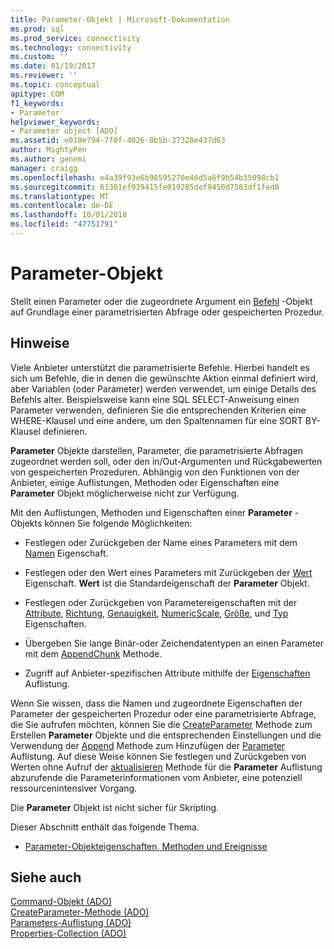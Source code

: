 ```yaml
---
title: Parameter-Objekt | Microsoft-Dokumentation
ms.prod: sql
ms.prod_service: connectivity
ms.technology: connectivity
ms.custom: ''
ms.date: 01/19/2017
ms.reviewer: ''
ms.topic: conceptual
apitype: COM
f1_keywords:
- Parameter
helpviewer_keywords:
- Parameter object [ADO]
ms.assetid: e010e794-7f0f-4026-8b5b-37328e437d63
author: MightyPen
ms.author: genemi
manager: craigg
ms.openlocfilehash: e4a39f93e6b98595270e46d5a6f9b54b35098cb1
ms.sourcegitcommit: 61381ef939415fe019285def9450d7583df1fed0
ms.translationtype: MT
ms.contentlocale: de-DE
ms.lasthandoff: 10/01/2018
ms.locfileid: "47751791"
---
```

# <a name="parameter-object"></a>Parameter-Objekt
Stellt einen Parameter oder die zugeordnete Argument ein [Befehl](../../../ado/reference/ado-api/command-object-ado.md) -Objekt auf Grundlage einer parametrisierten Abfrage oder gespeicherten Prozedur.  
  
## <a name="remarks"></a>Hinweise  
 Viele Anbieter unterstützt die parametrisierte Befehle. Hierbei handelt es sich um Befehle, die in denen die gewünschte Aktion einmal definiert wird, aber Variablen (oder Parameter) werden verwendet, um einige Details des Befehls alter. Beispielsweise kann eine SQL SELECT-Anweisung einen Parameter verwenden, definieren Sie die entsprechenden Kriterien eine WHERE-Klausel und eine andere, um den Spaltennamen für eine SORT BY-Klausel definieren.  
  
 **Parameter** Objekte darstellen, Parameter, die parametrisierte Abfragen zugeordnet werden soll, oder den in/Out-Argumenten und Rückgabewerten von gespeicherten Prozeduren. Abhängig von den Funktionen von der Anbieter, einige Auflistungen, Methoden oder Eigenschaften eine **Parameter** Objekt möglicherweise nicht zur Verfügung.  
  
 Mit den Auflistungen, Methoden und Eigenschaften einer **Parameter** -Objekts können Sie folgende Möglichkeiten:  
  
-   Festlegen oder Zurückgeben der Name eines Parameters mit dem [Namen](../../../ado/reference/ado-api/name-property-ado.md) Eigenschaft.  
  
-   Festlegen oder den Wert eines Parameters mit Zurückgeben der [Wert](../../../ado/reference/ado-api/value-property-ado.md) Eigenschaft. **Wert** ist die Standardeigenschaft der **Parameter** Objekt.  
  
-   Festlegen oder Zurückgeben von Parametereigenschaften mit der [Attribute](../../../ado/reference/ado-api/attributes-property-ado.md), [Richtung](../../../ado/reference/ado-api/direction-property.md), [Genauigkeit](../../../ado/reference/ado-api/precision-property-ado.md), [NumericScale](../../../ado/reference/ado-api/numericscale-property-ado.md), [ Größe](../../../ado/reference/ado-api/size-property-ado-parameter.md), und [Typ](../../../ado/reference/ado-api/type-property-ado.md) Eigenschaften.  
  
-   Übergeben Sie lange Binär-oder Zeichendatentypen an einen Parameter mit dem [AppendChunk](../../../ado/reference/ado-api/appendchunk-method-ado.md) Methode.  
  
-   Zugriff auf Anbieter-spezifischen Attribute mithilfe der [Eigenschaften](../../../ado/reference/ado-api/properties-collection-ado.md) Auflistung.  
  
 Wenn Sie wissen, dass die Namen und zugeordnete Eigenschaften der Parameter der gespeicherten Prozedur oder eine parametrisierte Abfrage, die Sie aufrufen möchten, können Sie die [CreateParameter](../../../ado/reference/ado-api/createparameter-method-ado.md) Methode zum Erstellen **Parameter** Objekte und die entsprechenden Einstellungen und die Verwendung der [Append](../../../ado/reference/ado-api/append-method-ado.md) Methode zum Hinzufügen der [Parameter](../../../ado/reference/ado-api/parameters-collection-ado.md) Auflistung. Auf diese Weise können Sie festlegen und Zurückgeben von Werten ohne Aufruf der [aktualisieren](../../../ado/reference/ado-api/refresh-method-ado.md) Methode für die **Parameter** Auflistung abzurufende die Parameterinformationen vom Anbieter, eine potenziell ressourcenintensiver Vorgang.  
  
 Die **Parameter** Objekt ist nicht sicher für Skripting.  
  
 Dieser Abschnitt enthält das folgende Thema.  
  
-   [Parameter-Objekteigenschaften, Methoden und Ereignisse](../../../ado/reference/ado-api/parameter-object-properties-methods-and-events.md)  
  
## <a name="see-also"></a>Siehe auch  
 [Command-Objekt (ADO)](../../../ado/reference/ado-api/command-object-ado.md)   
 [CreateParameter-Methode (ADO)](../../../ado/reference/ado-api/createparameter-method-ado.md)   
 [Parameters-Auflistung (ADO)](../../../ado/reference/ado-api/parameters-collection-ado.md)   
 [Properties-Collection (ADO)](../../../ado/reference/ado-api/properties-collection-ado.md)
